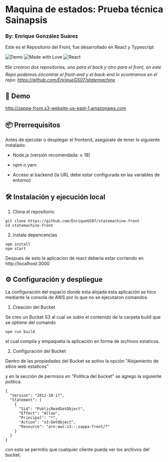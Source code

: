 # Maquina de estados: Prueba técnica Sainapsis
### By: Enrique González Suárez

Este es el Repositorio del Front, fue desarrollado en React y Typescript


![Demo](https://img.shields.io/badge/demo-online-blue)
![Made with Love](https://img.shields.io/badge/Made%20with-%E2%9D%A4-red)
![React](https://img.shields.io/badge/react-19.0-blue)

❗*Se crearon dos repositorios, uno para el back y otro para el front, en este Repo podemos encontrar el front-end y el back-end lo econtramos en el repo: https://github.com/EnriqueGS07/statemachine*

## 🚀 Demo

http://zappa-front.s3-website-us-east-1.amazonaws.com

## 📦 Prerrequisitos
Antes de ejecutar o desplegar el frontend, asegúrate de tener lo siguiente instalado:

- Node.js (versión recomendada: ≥ 18)

- npm o yarn

- Acceso al backend (la URL debe estar configurada en las variables de entorno)

## 🛠️ Instalación y ejecución local

1. Clona el repositorio:

```
git clone https://github.com/EnriqueGS07/statemachine-front
cd statemachine-front
```

2. instala depencencias
```
npm install
npm start
```
Despues de esto la aplicacion de react deberia estar corriendo en http://localhost:3000

## ⚙️ Configuración y despliegue 
La configuración del espacio donde esta alojada esta aplicación se hico mediante la consola de AWS por lo que no se ejecutaron comandos.

1. Creación del Bucket

Se creo un Bucket S3 al cual se subio el contenido de la carpeta build que se optiene del comando
```
npm run build
```
el cual compila y empaqueta la aplicación en forma de archivos estaticos.

2. Configuración del Bucket

Dentro de las propiedades del Bucket se activo la opción  "Alojamiento de sitios web estaticos"

y en la sección de permisos en "Politica del bucket" se agrego la siguiente politica.
```
{
  "Version": "2012-10-17",
  "Statement": [
    {
      "Sid": "PublicReadGetObject",
      "Effect": "Allow",
      "Principal": "*",
      "Action": "s3:GetObject",
      "Resource": "arn:aws:s3:::zappa-front/*"
    }
  ]
}
```

con esto se permitio que cualquier cliente pueda ver los archivos del bucket.



